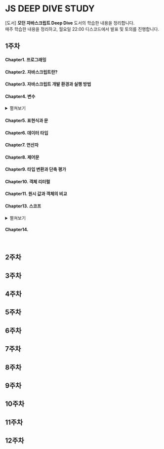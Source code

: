 # JS DEEP DIVE STUDY
[도서] <strong>모던 자바스크립트 Deep Dive</strong> 도서의 학습한 내용을 정리합니다. <br />
매주 학습한 내용을 정리하고, 월요일 22:00 디스코드에서 발표 및 토의를 진행합니다.

## 1주차

#### Chapter1. 프로그래밍

#### Chapter2. 자바스크립트란?

#### Chapter3. 자바스크립트 개발 환경과 실행 방법

#### Chapter4. 변수

<details>
<summary>펼쳐보기</summary>
<div markdown="1">

### 4.1 변수란?
- 메모리(1바이트 단위)에 데이터를 저장
- 메모리 셀은 각자 메모리 주소를 가짐.
- 해당 메모리 주소의 값을 CPU가 읽어서 표현식의 연산 수행
- 이러한 메모리 공간을 재사용하기 위해, 변수가 만들어짐

- 변수 : 하나의 값을 저장하기 위해 확보한 메모리 공간 자체, 혹은 그 공간을 식별하기 위한 이름
	- 할당 : 변수에 값을 저장
	- 참조 : 변수에 저장된 값을 읽어들임			

### 4.2 식별자
- 식별자 : 어떤 값을 구별해서 식별할 수 있는 고유한 이름
	- 값이 저장되어있는 메모리 주소와 매핑관계
	- 매핑 정보도 메모리에 저장됨
	- 즉, 식별자는 값이 아니라 메모리 주소를 기억함

- 함수, 클래스, 변수 모두 고유한 메모리 공간을 가지고 식별할 수 있으므로 식별자에 해당한다.


### 4.3 변수 선언
- 변수를 선언한다 == 변수를 생성한다. 메모리 공간을 확보하고 변수 이름과 공간을 연결해 저장할 수 있게 준비하는 것
	- var, let, const(ES6) 활용
	* 키워드: var과 같이, js엔진이 수행할 동작이 규정되어있는 명령어

- 암묵적으로 선언과 동시에 undefined값이 할당됨
	- 그렇기에 이전에 다른 application에서 사용했던 값이 남아있는 garbage value 문제를 막을 수 있음

- Reference Error : 식별자를 통해 값을 참조하려 했지만 js엔진이 등록된 식별자를 찾을 수 없을 때 발생하는 에러
- 식별자와 스코프는 실행 context에서 관리된다.


### 4.4 변수 선언의 실행 시점과 변수 호이스팅
```
console.log(score); //undefined
var score =1;
```
- js 코드는 인터프리터에 의해 한줄 씩 순차적으로 실행된다.
- 변수 선언은 런타임(소스코드가 한 줄씩 실행되는 시점)이 아니라, 그 이전 단계에서 먼저 실행된다.
	- 변수 선언이 다른 코드보다 먼저 실행된다.
	- js 엔진은 런타임 전에 소스코드의 평가 과정을 거친다.
	- 이때 변수 선언을 포함한 모든 선언문을 먼저 실행한다.
- 변수 호이스팅 : 변수 선언문이 코드의 선두로 끌어 올려진 것처럼 동작하는 특징


### 4.5 값의 할당
- 선언과 다르게 할당은 런타임에 실행됨
- 선언 이후 값을 할당될 때는 선언된 메모리 주소의 값이 변경되는 것이 아니다. 새로운 메모리 공간을 확보하고 할당 값을 넣는다.

```
console.log(score); //undefined
score =1;
var score;
console.log(score); //1
```

### 4.6 값의 재할당
- 상수는 재할당할 수 없다.
- 재할당되면 이전에 할당되었던 메모리 공간은 garbage가 된다. 메모리에서 언제 해제될지는 알 수 없다. garbage collector가 수행한다.
	- 따라서 메모리의 할당과 해제를 관여할 수 없기에 js는 unmanaged language다.


### 4.7 식별자 네이밍 규칙
- 카멜 케이스 : firstName
- 스네이크 케이스 : first_name
- 파스칼 케이스 : FirstName
- 헝가리언 케이스 : strFirstName


</div>
</details>



#### Chapter5. 표현식과 문

#### Chapter6. 데이터 타입

#### Chapter7. 연산자

#### Chapter8. 제어문

#### Chapter9. 타입 변환과 단축 평가

#### Chapter10. 객체 리터럴

#### Chapter11. 원시 값과 객체의 비교

#### Chapter13. 스코프

<details>
<summary>펼쳐보기</summary>
<div markdown="1">


### 13.1 스코프란?
- 함수의 매개변수가 함수 몸체 내부에서만 참조할 수 있는 유효범위와 관련이 있다
- 변수, 함수, 클래스 이름 (모든 식별자) : 자신이 선언된 위치에 의해 유효범위 (다른 코드가 변수를 참조할 수 있는 범위)가 결정됨
	- 이를 스코프라 한다. 
	- 스코프 : 식별자가 유효한 범위

- 식별자 결정: js엔진이 스코프를 통해 어떤 변수를 참조해야할지 결정하는 것
	- 스코프란, js엔진이 식별자를 검색할 때 사용하는 규칙이기도 하다.
	* 코드 context는 lexical 환경으로 이루어진다. 이를 실행 context로 구현하였으며, 모든 코드가 실행 context에서 실행된다.
	- 스코프를 통해 같은 이름의 변수를 구분한다. 즉, 스코프는 네임스페이스다.


### 13.2 스코프의 종류
- 코드의 구분
	- 전역 코드 / 지역 코드
	- 변수는 자신이 선언된 위치에 따라 스코프가 결정됨
	- 전역에서 설정된 전역 스코프를 갖는 전역 변수 / 지역에서 설정된 지역 스코프를 갖는 지역 변수
지역 스코프

	- 전역 : 코드의 가장 바깥 영역	
	- 지역 : 함수 몸체 내부
- 지역 변수는 자신의 지역 스코프와 하위 스코프에서 유효함
- 참조할 변수를 검색하는 것은 스코프 체인에 따라서.


### 13.3 스코프 체인
- 중첩 함수 형태에서는 스코프가 계층적 구조를 갖게 된다
- 모든 지역 스코프의 최상위 스코프는 전역 스코프

#### 13.3.1 스코프 체인과 변수 검색
- 변수 참조시, js엔진은 스코프 체인에 따라 변수를 참조하는 스코프에서 시작해 상위 방향으로 이동하며 선언된 변수를 검색(identifier resolution)함.
- 물리적 실체
	- js엔진이 코드 실행 전 {식별자 : 렉시컬 환경} [자료구조]을 만든다

- 하위 스코프의 유효변수를 상위 스코프에서는 참조할 수 없음
	- 상속에서, 자식의 자산을 부모가 사용할 수 없는 것과 유사한 개념

#### 13.3.2 스코프 체인과 함수 검색
- 함수 선언문 시, 런타임 이전에 함수 객체가 생성
js엔진이 함수이름의 식별자를 만듦 -> 
그 후 만들어진 함수 객체가 식별자에 할당됨.
- 즉 함수도 식별자에 해당하고, 그렇기에 스코프를 가짐.
- 따라서 스코프는 '변수를 검색하는 규칙'이라기 보다 더 범용적으로 '식별자를 검색하는 규칙'이 맞음.


### 13.4 함수 레벨 스코프
- 코드 블록이 아닌 함수에 의해 지역 스코프가 생성됨.
- var : 함수의 코드 블록을 지역 스코프로 인정
	- const, let :  블록 스코프 지원


### 13.5 렉시컬 스코프
```
var x = 1
function foo(){
    var x = 10;
    bar()
}
function bar(){
    console.log(x)
}
foo(); //1
bar(); // 1
```

bar 함수의 상위 스코프는?
1) 함수가 어디서 호출됐는지 (동적 스코프)
	- 선언되는 시점이 아닌 호출되는 시점에 동적으로 추적
2) 함수가 어디서 정의됐는지 (렉시컬, 정적 스코프)
	- 함수 정의가 평가되는 시점에서 정적으로

- 함수의 상위 스코프는 자신이 정의된 스코프이다.
- 그렇기에 bar함수의 상위 스코프는 전역 스코프이다.


</div>
</details>



#### Chapter14. 



<br/>

## 2주차

## 3주차

## 4주차

## 5주차

## 6주차

## 7주차

## 8주차

## 9주차

## 10주차

## 11주차

## 12주차
